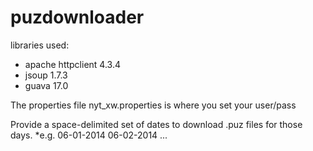 # puzdownloader


libraries used:
* apache httpclient 4.3.4
* jsoup 1.7.3
* guava 17.0

The properties file nyt_xw.properties is where you set your user/pass

Provide a space-delimited set of dates to download .puz files for those days.
*e.g. 06-01-2014 06-02-2014 ... 
